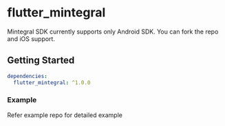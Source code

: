# flutter_mintegral

Mintegral SDK currently supports only Android SDK. You can fork the repo and iOS support.

## Getting Started
```yaml
dependencies:
  flutter_mintegral: ^1.0.0
```

### Example
Refer example repo for detailed example
